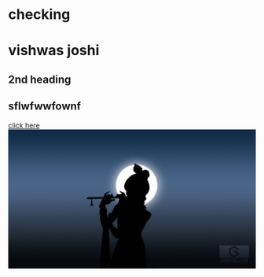 # checking

# vishwas joshi
## 2nd heading
## sflwfwwfownf
[click here](https://web.whatsapp.com/)
<img src="lord-krishna-best-hd-wallpaper-for-laptop-1080p.jpg">
